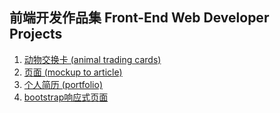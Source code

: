 ## 前端开发作品集 Front-End Web Developer Projects 

1. [动物交换卡 (animal trading cards)](https://cocokou.github.io/projects/animal-trading-cards/card)
2. [页面 (mockup to article)](https://cocokou.github.io/projects/mockup-to-article/)
3. [个人简历 (portfolio)](https://cocokou.github.io/projects/portfolio/)
4. [bootstrap响应式页面](https://cocokou.github.io/projects/responsive-site/)
